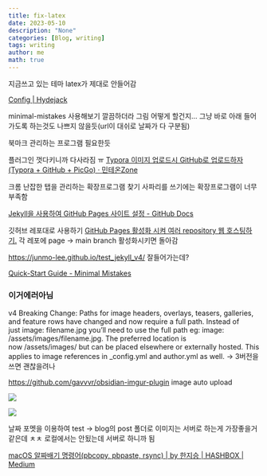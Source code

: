 ```yaml
---
title: fix-latex
date: 2023-05-10
description: "None"
categories: [Blog, writing]
tags: writing
author: me
math: true
---
```

지금쓰고 있는 테마 latex가 제대로 안들어감

[Config | Hydejack](https://hydejack.com/docs/config/#enabling-math-blocks)


minimal-mistakes 사용해보기 깔끔하더라
그림 어떻게 할건지...
그냥 바로 아래 들어가도록 하는것도 나쁘지 않을듯(url이 대쉬로 날짜가 다 구분됨)

북마크 관리하는 프로그램 필요한듯

플러그인 껏다키니까 다사라짐 ㅠ
[Typora 이미지 업로드시 GitHub로 업로드하자 (Typora + GitHub + PicGo) · 민테온Zone](https://mintheon.com/devlog/2023/02/13/Typora-%EC%9D%B4%EB%AF%B8%EC%A7%80-%EC%97%85%EB%A1%9C%EB%93%9C%EC%8B%9C-GitHub%EB%A1%9C-%EC%97%85%EB%A1%9C%EB%93%9C%ED%95%98%EC%9E%90-(Typora-+-GitHub-+-PicGo)/)

크롬 난잡한 탭을 관리하는 확장프로그램 찾기
사파리를 쓰기에는 확장프로그램이 너무 부족함

[Jekyll을 사용하여 GitHub Pages 사이트 설정 - GitHub Docs](https://docs.github.com/ko/pages/setting-up-a-github-pages-site-with-jekyll)

깃허브 레포대로 사용하기
[GitHub Pages 활성화 시켜 여러 repository 웹 호스팅하기.](https://cheershennah.tistory.com/216)
각 레포에 page → main branch 활성화시키면 돌아감

https://junmo-lee.github.io/test_jekyll_v4/
잘들어가는데?

[Quick-Start Guide - Minimal Mistakes](https://mmistakes.github.io/minimal-mistakes/docs/quick-start-guide/)

### 이거에러아님
v4 Breaking Change: Paths for image headers, overlays, teasers, galleries, and feature rows have changed and now require a full path. Instead of just image: filename.jpg you’ll need to use the full path eg: image: /assets/images/filename.jpg. The preferred location is now /assets/images/ but can be placed elsewhere or externally hosted. This applies to image references in _config.yml and author.yml as well.
→ 3버전을 쓰면 괜찮을려나

https://github.com/gavvvr/obsidian-imgur-plugin
image auto upload


![](https://i.imgur.com/hXRUnJM.png)

![](https://i.imgur.com/dboRF8d.png)

날짜 포멧을 이용하여 test → blog의 post 폴더로
이미지는 서버로 하는게 가장좋을거같은데
ㅊㅊ 로컬에서는 안됬는데 서버로 하니까 됨

[macOS 알짜배기 명령어(pbcopy, pbpaste, rsync) | by 한지승 | HASHBOX | Medium](https://medium.com/hashbox/macos-%EC%95%8C%EC%A7%9C%EB%B0%B0%EA%B8%B0-%EB%AA%85%EB%A0%B9%EC%96%B4-pbcopy-pbpaste-rsync-a9890c4e5260)